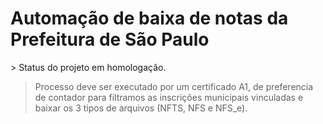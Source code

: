 <h1>Automação de baixa de notas da Prefeitura de São Paulo</h1>
>  Status do projeto em homologação.  

>  Processo deve ser executado por um certificado A1, de preferencia de contador para filtramos as inscrições municipais vinculadas e baixar os 3 tipos de arquivos (NFTS, NFS e NFS_e).
